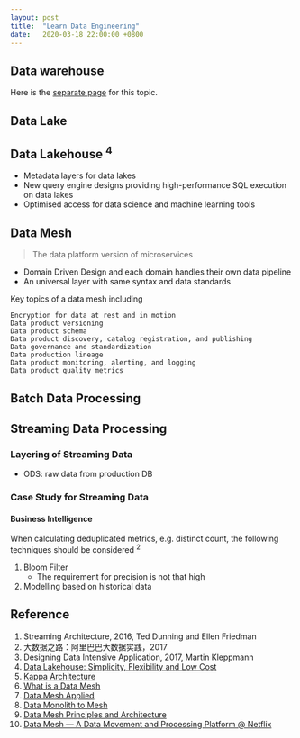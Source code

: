 ```yaml
---
layout: post
title:  "Learn Data Engineering"
date:   2020-03-18 22:00:00 +0800
---
```



## Data warehouse

Here is the [separate page](https://bobtsang.github.io/2020/04/28/Data-Warehousing.html) for this topic.

## Data Lake

## Data Lakehouse <sup>4</sup>
  - Metadata layers for data lakes
  - New query engine designs providing high-performance SQL execution on data lakes
  - Optimised access for data science and machine learning tools

## Data Mesh

> The data platform version of microservices

- Domain Driven Design and each domain handles their own data pipeline
- An universal layer with same syntax and data standards

Key topics of a data mesh including

```
Encryption for data at rest and in motion
Data product versioning
Data product schema
Data product discovery, catalog registration, and publishing
Data governance and standardization
Data production lineage
Data product monitoring, alerting, and logging
Data product quality metrics
```

## Batch Data Processing

## Streaming Data Processing

### Layering of Streaming Data

- ODS: raw data from production DB

### Case Study for Streaming Data

#### Business Intelligence

When calculating deduplicated metrics, e.g. distinct count, the following techniques should be considered <sup>2</sup>

1. Bloom Filter
   - The requirement for precision is not that high
2. Modelling based on historical data

## Reference

1. Streaming Architecture, 2016, Ted Dunning and Ellen Friedman
2. 大数据之路：阿里巴巴大数据实践，2017
3. Designing Data Intensive Application, 2017, Martin Kleppmann
4. [Data Lakehouse: Simplicity, Flexibility and Low Cost](https://databricks.com/glossary/data-lakehouse#:~:text=A%20data%20lakehouse%20is%20a,(ML)%20on%20all%20data.)
5. [Kappa Architecture](http://milinda.pathirage.org/kappa-architecture.com/)
6. [What is a Data Mesh](https://towardsdatascience.com/what-is-a-data-mesh-and-how-not-to-mesh-it-up-210710bb41e0)
7. [Data Mesh Applied](https://towardsdatascience.com/data-mesh-applied-21bed87876f2)
8. [Data Monolith to Mesh](https://martinfowler.com/articles/data-monolith-to-mesh.html)
9. [Data Mesh Principles and Architecture](https://martinfowler.com/articles/data-mesh-principles.html)
10. [Data Mesh — A Data Movement and Processing Platform @ Netflix
](https://medium.com/netflix-techblog/data-mesh-a-data-movement-and-processing-platform-netflix-1288bcab2873)